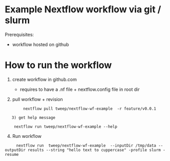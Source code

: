 
Example Nextflow workflow via git / slurm 
== 

Prerequisites: 
 - workflow hosted on github 


How to run the workflow
==

   1)  create workflow in github.com
         - requires to have a .nf file + nextflow.config file in root dir

   2) pull workflow + revision

```
        nextflow pull tweep/nextflow-wf-example  -r feature/v0.0.1

   3) get help message 
```
        nextflow run tweep/nextflow-wf-example --help   

   4) Run workflow 

```
     nextflow run  tweep/nextflow-wf-example  --inputDir /tmp/data --outputDir results --string "hello text to cuppercase" -profile slurm -resume 


